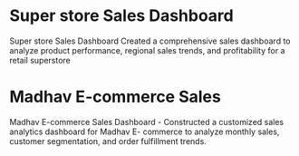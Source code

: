 # Super store Sales Dashboard  
Super store Sales Dashboard 
Created a comprehensive sales dashboard to analyze product performance,
regional sales trends, and profitability for a retail superstore 

# Madhav E-commerce Sales

Madhav E-commerce Sales
Dashboard - Constructed a customized sales analytics dashboard for Madhav E-
commerce to analyze monthly sales, customer segmentation, and order fulfillment trends.
